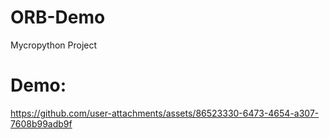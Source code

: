 # ORB-Demo
 Mycropython Project 

# Demo:
https://github.com/user-attachments/assets/86523330-6473-4654-a307-7608b99adb9f
